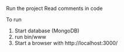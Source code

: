 Run the project
Read comments in code

To run
1. Start database (MongoDB)
2. run bin/www
3. Start a browser with http://localhost:3000/